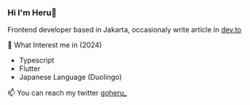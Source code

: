 ### Hi I'm Heru👋

Frontend developer based in Jakarta, occasionaly write article in [dev.to](https://dev.to/elukuro)

  
🌱 What Interest me in (2024)
- Typescript
- Flutter
- Japanese Language (Duolingo)
    
  
📫 You can reach my twitter [goheru_](https://twitter.com/goheru_)
